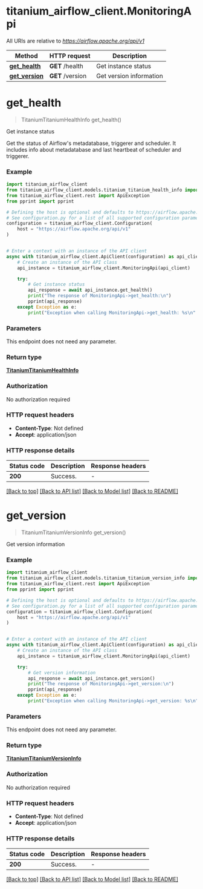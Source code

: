 # titanium_airflow_client.MonitoringApi

All URIs are relative to *https://airflow.apache.org/api/v1*

Method | HTTP request | Description
------------- | ------------- | -------------
[**get_health**](MonitoringApi.md#get_health) | **GET** /health | Get instance status
[**get_version**](MonitoringApi.md#get_version) | **GET** /version | Get version information


# **get_health**
> TitaniumTitaniumHealthInfo get_health()

Get instance status

Get the status of Airflow's metadatabase, triggerer and scheduler. It includes info about metadatabase and last heartbeat of scheduler and triggerer. 

### Example


```python
import titanium_airflow_client
from titanium_airflow_client.models.titanium_titanium_health_info import TitaniumTitaniumHealthInfo
from titanium_airflow_client.rest import ApiException
from pprint import pprint

# Defining the host is optional and defaults to https://airflow.apache.org/api/v1
# See configuration.py for a list of all supported configuration parameters.
configuration = titanium_airflow_client.Configuration(
    host = "https://airflow.apache.org/api/v1"
)


# Enter a context with an instance of the API client
async with titanium_airflow_client.ApiClient(configuration) as api_client:
    # Create an instance of the API class
    api_instance = titanium_airflow_client.MonitoringApi(api_client)

    try:
        # Get instance status
        api_response = await api_instance.get_health()
        print("The response of MonitoringApi->get_health:\n")
        pprint(api_response)
    except Exception as e:
        print("Exception when calling MonitoringApi->get_health: %s\n" % e)
```



### Parameters

This endpoint does not need any parameter.

### Return type

[**TitaniumTitaniumHealthInfo**](TitaniumHealthInfo.md)

### Authorization

No authorization required

### HTTP request headers

 - **Content-Type**: Not defined
 - **Accept**: application/json

### HTTP response details

| Status code | Description | Response headers |
|-------------|-------------|------------------|
**200** | Success. |  -  |

[[Back to top]](#) [[Back to API list]](../README.md#documentation-for-api-endpoints) [[Back to Model list]](../README.md#documentation-for-models) [[Back to README]](../README.md)

# **get_version**
> TitaniumTitaniumVersionInfo get_version()

Get version information

### Example


```python
import titanium_airflow_client
from titanium_airflow_client.models.titanium_titanium_version_info import TitaniumTitaniumVersionInfo
from titanium_airflow_client.rest import ApiException
from pprint import pprint

# Defining the host is optional and defaults to https://airflow.apache.org/api/v1
# See configuration.py for a list of all supported configuration parameters.
configuration = titanium_airflow_client.Configuration(
    host = "https://airflow.apache.org/api/v1"
)


# Enter a context with an instance of the API client
async with titanium_airflow_client.ApiClient(configuration) as api_client:
    # Create an instance of the API class
    api_instance = titanium_airflow_client.MonitoringApi(api_client)

    try:
        # Get version information
        api_response = await api_instance.get_version()
        print("The response of MonitoringApi->get_version:\n")
        pprint(api_response)
    except Exception as e:
        print("Exception when calling MonitoringApi->get_version: %s\n" % e)
```



### Parameters

This endpoint does not need any parameter.

### Return type

[**TitaniumTitaniumVersionInfo**](TitaniumVersionInfo.md)

### Authorization

No authorization required

### HTTP request headers

 - **Content-Type**: Not defined
 - **Accept**: application/json

### HTTP response details

| Status code | Description | Response headers |
|-------------|-------------|------------------|
**200** | Success. |  -  |

[[Back to top]](#) [[Back to API list]](../README.md#documentation-for-api-endpoints) [[Back to Model list]](../README.md#documentation-for-models) [[Back to README]](../README.md)

